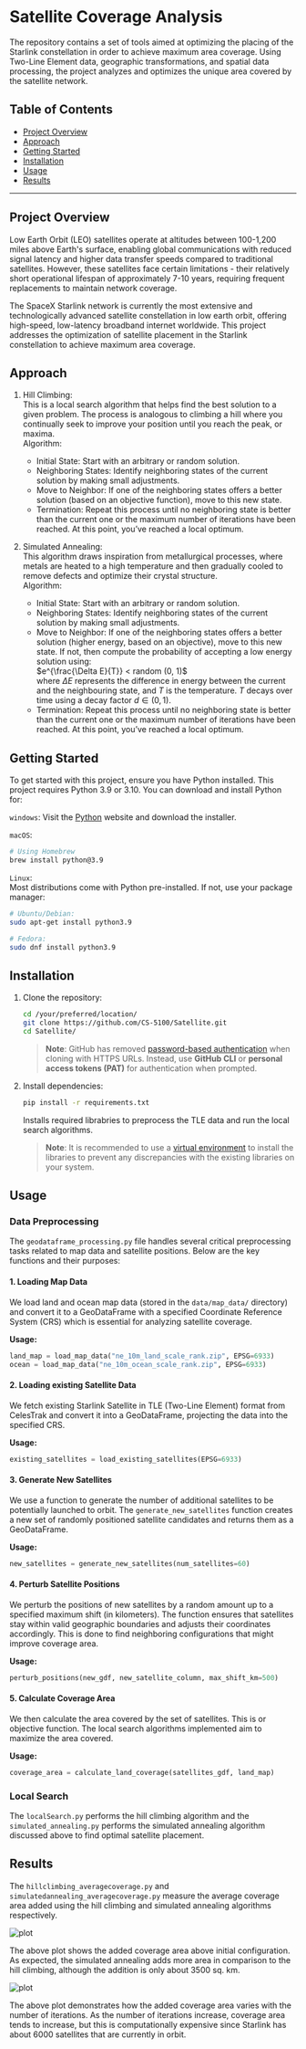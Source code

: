 # Satellite Coverage Analysis

The repository contains a set of tools aimed at optimizing the placing of the Starlink constellation in order to achieve maximum area coverage. Using Two-Line Element data, geographic transformations, and spatial data processing, the project analyzes and optimizes the unique area covered by the satellite network.

## Table of Contents

- [Project Overview](#project-overview)
- [Approach](#approach)
- [Getting Started](#getting-started)
- [Installation](#installation)
- [Usage](#usage)
- [Results](#results)

---
## Project Overview

Low Earth Orbit (LEO) satellites operate at altitudes between 100-1,200 miles above Earth's surface, enabling global communications with reduced signal latency and higher data transfer speeds compared to traditional satellites. However, these satellites face certain limitations - their relatively short operational lifespan of approximately 7-10 years, requiring frequent replacements to maintain network coverage.  

The SpaceX Starlink network is currently the most extensive and technologically advanced satellite constellation in low earth orbit, offering high-speed, low-latency broadband internet worldwide. This project addresses the optimization of satellite placement in the Starlink constellation to achieve maximum area coverage.

## Approach

1. Hill Climbing:  
This is a local search algorithm that helps find the best solution to a given problem. The process is analogous to climbing a hill where you continually seek to improve your position until you reach the peak, or maxima.  
Algorithm:
    - Initial State: Start with an arbitrary or random solution.
    - Neighboring States: Identify neighboring states of the current solution by making small adjustments.
    - Move to Neighbor: If one of the neighboring states offers a better solution (based on an objective function), move to this new state.
    - Termination: Repeat this process until no neighboring state is better than the current one or the maximum number of iterations have been reached. At this point, you’ve reached a local optimum.

2. Simulated Annealing:   
This algorithm draws inspiration from metallurgical processes, where metals are heated to a high temperature and then gradually cooled to remove defects and optimize their crystal structure.  
Algorithm:
    - Initial State: Start with an arbitrary or random solution.
    - Neighboring States: Identify neighboring states of the current solution by making small adjustments.
    - Move to Neighbor: If one of the neighboring states offers a better solution (higher energy, based on an objective), move to this new state. If not, then compute the probability of accepting a low energy solution using:  
    $e^{\frac{\Delta E}{T}} < random (0, 1)$  
    where ${\Delta E}$ represents the difference in energy between the current and the neighbouring state, and $T$ is the temperature. $T$ decays over time using a decay factor $d \in (0,1)$.
    - Termination: Repeat this process until no neighboring state is better than the current one or the maximum number of iterations have been reached. At this point, you’ve reached a local optimum.

## Getting Started

To get started with this project, ensure you have Python installed. This project requires Python 3.9 or 3.10. You can download and install Python for:

`windows`: Visit the [Python](https://www.python.org/downloads/) website and download the installer.

`macOS`: 
```bash
# Using Homebrew
brew install python@3.9
```
`Linux`:  
Most distributions come with Python pre-installed. If not, use your package manager: 
```bash
# Ubuntu/Debian:
sudo apt-get install python3.9
```
```bash
# Fedora: 
sudo dnf install python3.9
```

## Installation

1. Clone the repository:
    ```bash
    cd /your/preferred/location/
    git clone https://github.com/CS-5100/Satellite.git
    cd Satellite/
    ```
    > **Note**: GitHub has removed [password-based authentication](https://docs.github.com/en/get-started/getting-started-with-git/about-remote-repositories#cloning-with-https-urls) when cloning with HTTPS URLs. Instead, use **GitHub CLI** or **personal access tokens (PAT)** for authentication when prompted.

2. Install dependencies:
    ```bash
    pip install -r requirements.txt
    ```
    Installs required librabries to preprocess the TLE data and run the local search algorithms. 
    
    > **Note**: It is recommended to use a [virtual environment](https://docs.python.org/3/library/venv.html) to install the libraries to prevent any discrepancies with the existing libraries on your system.

## Usage

### Data Preprocessing

The `geodataframe_processing.py` file handles several critical preprocessing tasks related to map data and satellite positions. Below are the key functions and their purposes:

#### 1. Loading Map Data
We load land and ocean map data (stored in the `data/map_data/` directory) and convert it to a GeoDataFrame with a specified Coordinate Reference System (CRS) which is essential for analyzing satellite coverage.  

**Usage:**  
```python
land_map = load_map_data("ne_10m_land_scale_rank.zip", EPSG=6933)
ocean = load_map_data("ne_10m_ocean_scale_rank.zip", EPSG=6933)
```

#### 2. Loading existing Satellite Data
We fetch existing Starlink Satellite in TLE (Two-Line Element) format from CelesTrak and convert it into a GeoDataFrame, projecting the data into the specified CRS.

**Usage:**
```python
existing_satellites = load_existing_satellites(EPSG=6933)
```

#### 3. Generate New Satellites
We use a function to generate the number of additional satellites to be potentially launched to orbit. The `generate_new_satellites` function creates a new set of randomly positioned satellite candidates and returns them as a GeoDataFrame. 

**Usage:**
```python
new_satellites = generate_new_satellites(num_satellites=60)
```

#### 4. Perturb Satellite Positions
We perturb the positions of new satellites by a random amount up to a specified maximum shift (in kilometers). The function ensures that satellites stay within valid geographic boundaries and adjusts their coordinates accordingly. This is done to find neighboring configurations that might improve coverage area.

**Usage:**
```python
perturb_positions(new_gdf, new_satellite_column, max_shift_km=500)
```

#### 5. Calculate Coverage Area
We then calculate the area covered by the set of satellites. This is or objective function. The local search algorithms implemented aim to maximize the area covered.

**Usage:**
```python
coverage_area = calculate_land_coverage(satellites_gdf, land_map)
```

### Local Search
The `localSearch.py` performs the hill climbing algorithm and the `simulated_annealing.py` performs the simulated annealing algorithm discussed above to find optimal satellite placement. 

## Results
The `hillclimbing_averagecoverage.py` and `simulatedannealing_averagecoverage.py` measure the average coverage area added using the hill climbing and simulated annealing algorithms respectively.

![plot](./results/coveragearea_added.png)

The above plot shows the added coverage area above initial configuration. As expected, the simulated annealing adds more area in comparison to the hill climbing, although the addition is only about 3500 sq. km.

![plot](./results/episode_medians.png)

The above plot demonstrates how the added coverage area varies with the number of iterations. As the number of iterations increase, coverage area tends to increase, but this is computationally expensive since Starlink has about 6000 satellites that are currently in orbit.